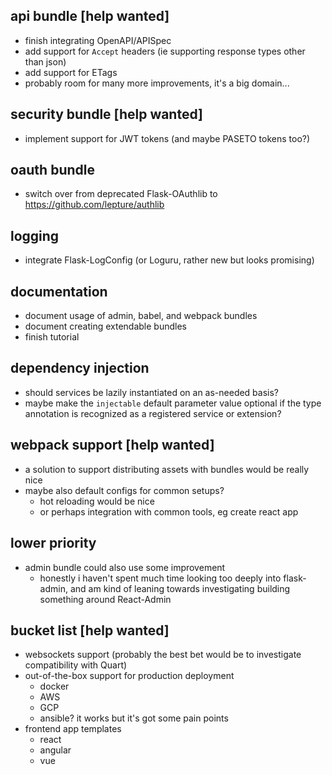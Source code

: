 api bundle [help wanted]
------------------------
* finish integrating OpenAPI/APISpec
* add support for `Accept` headers (ie supporting response types other than json)
* add support for ETags
* probably room for many more improvements, it's a big domain...


security bundle [help wanted]
-----------------------------
* implement support for JWT tokens (and maybe PASETO tokens too?)


oauth bundle
------------
* switch over from deprecated Flask-OAuthlib to https://github.com/lepture/authlib


logging
-------
* integrate Flask-LogConfig (or Loguru, rather new but looks promising)


documentation
-------------
* document usage of admin, babel, and webpack bundles
* document creating extendable bundles
* finish tutorial


dependency injection
--------------------
* should services be lazily instantiated on an as-needed basis?
* maybe make the `injectable` default parameter value optional if the type annotation is recognized as a registered service or extension?


webpack support [help wanted]
-----------------------------
* a solution to support distributing assets with bundles would be really nice
* maybe also default configs for common setups?
   - hot reloading would be nice
   - or perhaps integration with common tools, eg create react app


lower priority
--------------
* admin bundle could also use some improvement
   - honestly i haven't spent much time looking too deeply into flask-admin, and am kind of leaning towards investigating building something around React-Admin


bucket list [help wanted]
-------------------------
* websockets support (probably the best bet would be to investigate compatibility with Quart)
* out-of-the-box support for production deployment
   - docker
   - AWS
   - GCP
   - ansible? it works but it's got some pain points
* frontend app templates
   - react
   - angular
   - vue
